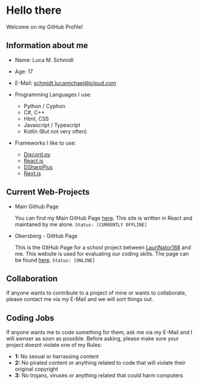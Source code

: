 # Hello there

Welcome on my GitHub Profile!

## Information about me

- Name: Luca M. Schmidt
- Age: 17
- E-Mail: schmidt.lucamichael@icloud.com

- Programming Languages I use:
  - Python / Cyphon
  - C#, C++
  - Html, CSS
  - Javascript / Typescript
  - Kotlin (But not very often)

- Frameworks I like to use:
  - [Discord.py](https://github.com/Rapptz/discord.py)
  - [React.js](https://github.com/facebook/react)
  - [DSharpPlus](https://github.com/DSharpPlus/DSharpPlus)
  - [Next.js](https://nextjs.org/)

## Current Web-Projects

- Main Github Page

    You can find my Main GitHub Page [here](https://drageast.github.com/).
    This site is written in React and maintaned by me alone.
    `Status: [CURRENTLY OFFLINE]`

- Obersberg - GitHub Page

    This is the GitHub Page for a school project between [LauriNator188](https://github.com/LauriNator188) and me.
    This website is used for evaluating our coding skills. The page can be found [here](https://drageast.github.io/obersberg-zwei/#/).
    `Status: [ONLINE]`

## Collaboration

If anyone wants to contribute to a project of mine or wants to collaborate, please contact me via my E-Mail and we will sort things out.

## Coding Jobs

If anyone wants me to code something for them, ask me via my E-Mail and I will awnser as soon as possible. Before asking, please make sure your project doesnt violate one of my Rules:

- **1:** No sexual or harrassing content
- **2:** No pirated content or anything related to code that will violate their original copyright
- **3:** No trojans, viruses or anything related that could harm computers
